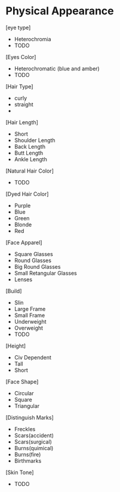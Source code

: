 # Physical Appearance
[eye type]
* Heterochromia 
* TODO

[Eyes Color]
* Heterochromatic (blue and amber)
* TODO

[Hair Type]
* curly
* straight
* 

[Hair Length]
* Short
* Shoulder Length
* Back Length
* Butt Length
* Ankle Length

[Natural Hair Color]
* TODO

[Dyed Hair Color]
* Purple
* Blue
* Green
* Blonde
* Red

[Face Apparel]
* Square Glasses
* Round Glasses
* Big Round Glasses
* Small Retangular Glasses 
* Lenses

[Build]
* Slin
* Large Frame
* Small Frame
* Underweight
* Overweight
* TODO

[Height]
* Civ Dependent
* Tall
* Short

[Face Shape]
* Circular
* Square
* Triangular 

[Distinguish Marks]
* Freckles
* Scars(accident)
* Scars(surgical)
* Burns(quimical)
* Burns(fire)
* Birthmarks 

[Skin Tone]
* TODO